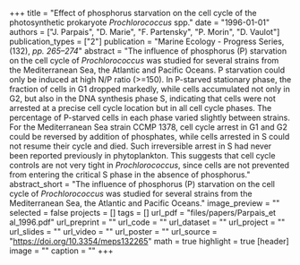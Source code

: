+++
title = "Effect of phosphorus starvation on the cell cycle of the photosynthetic prokaryote *Prochlorococcus* spp." 
date = "1996-01-01"
authors = ["J. Parpais", "D. Marie", "F. Partensky", "P. Morin", "D. Vaulot"]
publication_types = ["2"]
publication = "Marine Ecology - Progress Series, (132), _pp. 265–274_"
abstract = "The influence of phosphorus (P) starvation on the cell cycle of _Prochlorococcus_ was studied for several strains from the Mediterranean Sea, the Atlantic and Pacific Oceans. P starvation could only be induced at high N/P ratio (>=150). In P-starved stationary phase, the fraction of cells in G1 dropped markedly, while cells accumulated not only in G2, but also in the DNA synthesis phase S, indicating that cells were not arrested at a precise cell cycle location but in all cell cycle phases. The percentage of P-starved cells in each phase varied slightly between strains. For the Mediterranean Sea strain CCMP 1378, cell cycle arrest in G1 and G2 could be reversed by addition of phosphates, while cells arrested in S could not resume their cycle and died. Such irreversible arrest in S had never been reported previously in phytoplankton. This suggests that cell cycle controls are not very tight in _Prochlorococcus_, since cells are not prevented from entering the critical S phase in the absence of phosphorus."
abstract_short = "The influence of phosphorus (P) starvation on the cell cycle of _Prochlorococcus_ was studied for several strains from the Mediterranean Sea, the Atlantic and Pacific Oceans."
image_preview = ""
selected = false
projects = []
tags = []
url_pdf = "files/papers/Parpais_et al_1996.pdf"
url_preprint = ""
url_code = ""
url_dataset = ""
url_project = ""
url_slides = ""
url_video = ""
url_poster = ""
url_source = "https://doi.org/10.3354/meps132265"
math = true
highlight = true
[header]
image = ""
caption = ""
+++
